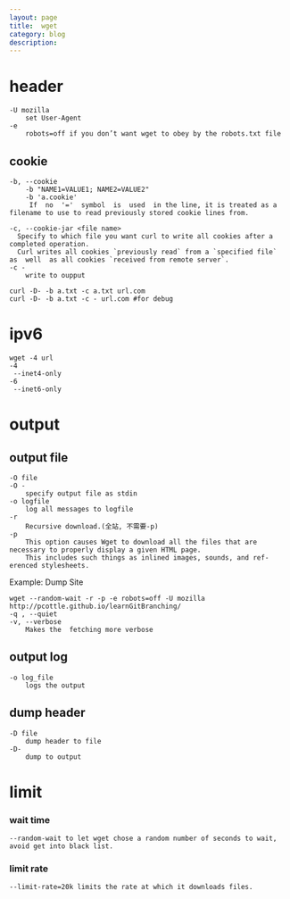 ```yaml
---
layout: page
title:	wget
category: blog
description:
---
```

# header

	-U mozilla
		set User-Agent
	-e
		robots=off if you don’t want wget to obey by the robots.txt file

## cookie

	-b, --cookie
		-b "NAME1=VALUE1; NAME2=VALUE2"
		-b 'a.cookie'
		 If  no  '='  symbol  is  used  in the line, it is treated as a filename to use to read previously stored cookie lines from.

	-c, --cookie-jar <file name>
	  Specify to which file you want curl to write all cookies after a completed operation.
	  Curl writes all cookies `previously read` from a `specified file`  as  well  as all cookies `received from remote server`.
	-c -
		write to oupput

	curl -D- -b a.txt -c a.txt url.com
	curl -D- -b a.txt -c - url.com #for debug

# ipv6

	wget -4 url
	-4
	 --inet4-only
	-6
	 --inet6-only

# output

## output file

	-O file
	-O -
		specify output file as stdin
	-o logfile
		log all messages to logfile
	-r
		Recursive download.(全站, 不需要-p)
	-p
		This option causes Wget to download all the files that are necessary to properly display a given HTML page.
		This includes such things as inlined images, sounds, and ref-erenced stylesheets.

Example: Dump Site

	wget --random-wait -r -p -e robots=off -U mozilla http://pcottle.github.io/learnGitBranching/
	-q , --quiet
	-v, --verbose
		Makes the  fetching more verbose


## output log

	-o log_file
		logs the output

## dump header

	-D file
		dump header to file
	-D-
		dump to output

# limit

### wait time
	--random-wait to let wget chose a random number of seconds to wait, avoid get into black list.

### limit rate
	--limit-rate=20k limits the rate at which it downloads files.
